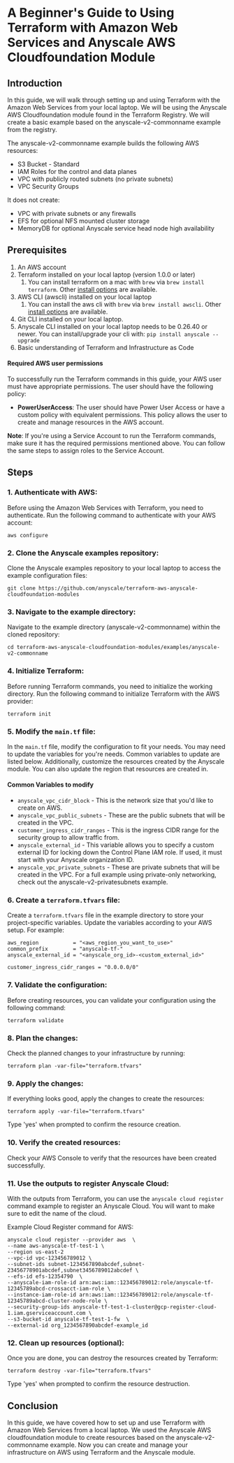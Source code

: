 # A Beginner's Guide to Using Terraform with Amazon Web Services and Anyscale AWS Cloudfoundation Module

## Introduction
In this guide, we will walk through setting up and using Terraform with the Amazon Web Services from your local laptop. We will be using the Anyscale AWS Cloudfoundation module found in the Terraform Registry. We will create a basic example based on the anyscale-v2-commonname example from the registry.

The anyscale-v2-commonname example builds the following AWS resources:
- S3 Bucket - Standard
- IAM Roles for the control and data planes
- VPC with publicly routed subnets (no private subnets)
- VPC Security Groups

It does not create:
- VPC with private subnets or any firewalls
- EFS for optional NFS mounted cluster storage
- MemoryDB for optional Anyscale service head node high availability

## Prerequisites
1. An AWS account
2. Terraform installed on your local laptop (version 1.0.0 or later)
   1. You can install terraform on a mac with `brew` via `brew install terraform`. Other [install options](https://developer.hashicorp.com/terraform/tutorials/gcp-get-started/install-cli) are available.
3. AWS CLI (awscli) installed on your local laptop
   1. You can install the aws cli with `brew` via `brew install awscli`. Other [install options](https://docs.aws.amazon.com/cli/latest/userguide/getting-started-install.html) are available.
4. Git CLI installed on your local laptop.
5. Anyscale CLI installed on your local laptop needs to be 0.26.40 or newer. You can install/upgrade your cli with: `pip install anyscale --upgrade`
6. Basic understanding of Terraform and Infrastructure as Code

#### Required AWS user permissions
To successfully run the Terraform commands in this guide, your AWS user must have appropriate permissions. The user should have the following policy:
- **PowerUserAccess**: The user should have Power User Access or have a custom policy with equivalent permissions. This policy allows the user to create and manage resources in the AWS account.

**Note**: If you're using a Service Account to run the Terraform commands, make sure it has the required permissions mentioned above. You can follow the same steps to assign roles to the Service Account.

## Steps

### 1. Authenticate with AWS:
Before using the Amazon Web Services with Terraform, you need to authenticate. Run the following command to authenticate with your AWS account:
```
aws configure
```

### 2. Clone the Anyscale examples repository:
Clone the Anyscale examples repository to your local laptop to access the example configuration files:
```
git clone https://github.com/anyscale/terraform-aws-anyscale-cloudfoundation-modules
```

### 3. Navigate to the example directory:
Navigate to the example directory (anyscale-v2-commonname) within the cloned repository:
```
cd terraform-aws-anyscale-cloudfoundation-modules/examples/anyscale-v2-commonname
```

### 4. Initialize Terraform:
Before running Terraform commands, you need to initialize the working directory. Run the following command to initialize Terraform with the AWS provider:
```
terraform init
```

### 5. Modify the `main.tf` file:
In the `main.tf` file, modify the configuration to fit your needs. You may need to update the variables for you're needs.
Common variables to update are listed below. Additionally, customize the resources created by the Anyscale module.
You can also update the region that resources are created in.

#### Common Variables to modify
- `anyscale_vpc_cidr_block` - This is the network size that you'd like to create on AWS.
- `anyscale_vpc_public_subnets` - These are the public subnets that will be created in the VPC.
- `customer_ingress_cidr_ranges` - This is the ingress CIDR range for the security group to allow traffic from.
- `anyscale_external_id` - This variable allows you to specify a custom external ID for locking down the Control Plane IAM role. If used, it must start with your Anyscale organization ID.
- `anyscale_vpc_private_subnets` - These are private subnets that will be created in the VPC. For a full example using private-only networking, check out the anyscale-v2-privatesubnets example.

### 6. Create a `terraform.tfvars` file:
Create a `terraform.tfvars` file in the example directory to store your project-specific variables. Update the variables according to your AWS setup. For example:
```
aws_region           = "<aws_region_you_want_to_use>"
common_prefix        = "anyscale-tf-"
anyscale_external_id = "<anyscale_org_id>-<custom_external_id>"

customer_ingress_cidr_ranges = "0.0.0.0/0"
```

### 7. Validate the configuration:
Before creating resources, you can validate your configuration using the following command:
```
terraform validate
```

### 8. Plan the changes:
Check the planned changes to your infrastructure by running:
```
terraform plan -var-file="terraform.tfvars"
```

### 9. Apply the changes:
If everything looks good, apply the changes to create the resources:
```
terraform apply -var-file="terraform.tfvars"
```
Type 'yes' when prompted to confirm the resource creation.

### 10. Verify the created resources:
Check your AWS Console to verify that the resources have been created successfully.

### 11. Use the outputs to register Anyscale Cloud:
With the outputs from Terraform, you can use the `anyscale cloud register`
command example to register an Anyscale Cloud. You will want to make
sure to edit the name of the cloud.

Example Cloud Register command for AWS:
```
anyscale cloud register --provider aws  \
--name aws-anyscale-tf-test-1 \
--region us-east-2
--vpc-id vpc-123456789012 \
--subnet-ids subnet-1234567890abcdef,subnet-23456778901abcdef,subnet3456789012abcdef \
--efs-id efs-12354790  \
--anyscale-iam-role-id arn:aws:iam::123456789012:role/anyscale-tf-12345789abcd-crossacct-iam-role \
--instance-iam-role-id arn:aws:iam::123456789012:role/anyscale-tf-12345789abcd-cluster-node-role \
--security-group-ids anyscale-tf-test-1-cluster@gcp-register-cloud-1.iam.gserviceaccount.com \
--s3-bucket-id anyscale-tf-test-1-fw  \
--external-id org_1234567890abcdef-example_id
```

### 12. Clean up resources (optional):
Once you are done, you can destroy the resources created by Terraform:
```
terraform destroy -var-file="terraform.tfvars"
```
Type 'yes' when prompted to confirm the resource destruction.

## Conclusion
In this guide, we have covered how to set up and use Terraform with Amazon Web Services from a local laptop. We used the Anyscale AWS cloudfoundation module to create resources based on the anyscale-v2-commonname example. Now you can create and manage your infrastructure on AWS using Terraform and the Anyscale module.
